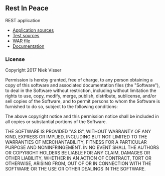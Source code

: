 ## Rest In Peace
REST application
* [Application sources](https://github.com/nvisser/RestInPeace)
* [Test sources](https://github.com/nvisser/RestInPeace/tree/master/src/test/java/nl/bcome/iac/service)
* [WAR file](https://github.com/nvisser/RestInPeace/blob/master/RestInPeace-1.0-SNAPSHOT.war)
* [Documentation](https://github.com/nvisser/RestInPeace/blob/master/testplan.pdf)

### License
Copyright 2017 Niek Visser

Permission is hereby granted, free of charge, to any person obtaining a copy of this software and associated documentation files (the "Software"), to deal in the Software without restriction, including without limitation the rights to use, copy, modify, merge, publish, distribute, sublicense, and/or sell copies of the Software, and to permit persons to whom the Software is furnished to do so, subject to the following conditions:

The above copyright notice and this permission notice shall be included in all copies or substantial portions of the Software.

THE SOFTWARE IS PROVIDED "AS IS", WITHOUT WARRANTY OF ANY KIND, EXPRESS OR IMPLIED, INCLUDING BUT NOT LIMITED TO THE WARRANTIES OF MERCHANTABILITY, FITNESS FOR A PARTICULAR PURPOSE AND NONINFRINGEMENT. IN NO EVENT SHALL THE AUTHORS OR COPYRIGHT HOLDERS BE LIABLE FOR ANY CLAIM, DAMAGES OR OTHER LIABILITY, WHETHER IN AN ACTION OF CONTRACT, TORT OR OTHERWISE, ARISING FROM, OUT OF OR IN CONNECTION WITH THE SOFTWARE OR THE USE OR OTHER DEALINGS IN THE SOFTWARE.